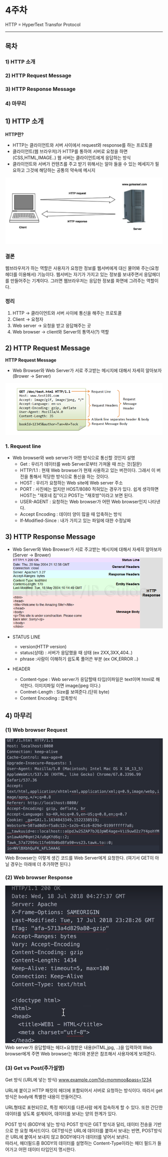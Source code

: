 # 4주차
 HTTP = HyperText Transfor Protocol

------

## 목차
### 1) HTTP 소개
### 2) HTTP Request Message
### 3) HTTP Response Message
### 4) 마무리


## 1) HTTP 소개
**HTTP란?**

-  HTTP는 클라이언트와 서버 사이에서 request와 response를 하는 프로토콜
-  클라이언트(웹 브라우저)가 HTTP를 통하여 서버로 요청을 하면(CSS,HTML,IMAGE..) 웹 서버는 클라이언트에게 응답하는 방식
-  클라이언트와 서버가 컨텐츠를 주고 받기 위해서는 알아 들을 수 있는 메세지가 필요하고 그것에 해당하는 공통의 약속에 메시지

![http_client_server](./img/http_client_server.png)


### 결론  
웹브라우저가 하는 역할은 사용자가 요청한 정보를 웹서버에게 대신 물어봐 주는(요청헤더를 이용해서) 기능이다. 웹서버는 자기가 가지고 있는 정보를 보내주면서 응답헤더를 만들어주는 기계이다. 그러면 웹브라우저는 응답한 정보를 화면에 그려주는 역할이다.

### 정리  
  1) HTTP -> 클라이언트와 서버 사이에 통신을 해주는 프로토콜  
  2) Client -> 요청자  
  3) Web server -> 요청을 받고 응답해주는 곳  
  4) Web browser -> client와 Server의 통역사(?) 역할   



## 2) HTTP Request Message

**HTTP Request Message**  
-  Web Browser와 Web Server가 서로 주고받는 메시지에 대해서 자세히 알아보자  
  (Brower -> Server)
  
![Request message](./img/Request_message.png)
  
### 1. Request line

  * Web browser와 web server가 어떤 방식으로 통신할 것인지 설명  
     * Get : 우리가 데이터를  web Server로부터 가져올 때 쓰는 것(질문)
     * HTTP/1.1 : 현재 Web browser가 현재 사용하고 있는 버전이다. 그래서 이 버전을 통해서 적당한 방식으로 통신을 하는 것이다.
     * HOST : 우리가 요청하는 Web site에 Web server 주소  
     * PORT : 사진에는 없지만 HOST/8080 적혀있는 경우가 있다. 쉽게 생각하면 HOST는 "재호네 집"이고 POST는 "재호방"이라고 보면 된다.
     * USER-AGENT : 요청하는 Web browser가 어떤 Web browser인지 나타낸다.
     * Accept Encoding : 데이터 양이 많을 때 압축하는 방식
     * If-Modified-Since : 내가 가지고 있는 파일에 대한 수정날짜


## 3) HTTP Response Message
-   Web Server와 Web Browser가 서로 주고받는 메시지에 대해서 자세히 알아보자  
  (Server -> Brower)   
  ![Response_format](./img/Response_format.jpg)

* STATUS LINE
  * version(HTTP version)
  * status(상태) : 서버가 응답했을 때 상태 (ex 2XX,3XX,404..)
  * phrase :사람이 이해하기 쉽도록 풀어쓴 부분 (ex OK,ERROR ..)
  
* HEADER
   * Content-type : Web server가 응답할때 타입(이파일은 text이며 html로 해석한다. 이미지파일 이면 image/jpeg 이다.)
   * Contnet-Length : Size를 보여준다.(단위 byte)
   * Content Encoding : 압축방식


## 4) 마무리
  
  ### (1) Web browser Request

![request](./img/request.png)  
  Web Browser는 이렇게 생긴 코드를 Web Server에게 요청한다.
  (여기서 GET이 아닐 경우는 아래에 더 추가하면 된다.)  


### (2) Web browser Response
![response](./img/response.png)  
 Web server가 응답할때는 헤더+요청받은 내용(HTML,jpg, ..)을 입력하여 Web browser에게 주면  Web browser는 헤더와 본문은 참조해서 사용자에게 보여준다.

 ### (3) Get vs Post(추가설명)

 Get 방식 (URL에 넣는 방식)
www.example.com?id=mommoo&pass=1234 

URL에 붙이고 HTTP 패킷의 헤더에 포함되어서 서버로 요청하는 방식이다.
따라서 get방식은 body에 특별한 내용이 안들어간다. 

URL형태로 표현되므로, 특정 페이지를 다른사람 에게 접속하게 할 수 있다. 
또한 간단한 데이터를 넣도록 설계되어, 데이터를 보내는 양의 한계가 있다.

POST 방식 (BODY에 넣는 방식)
POST 방식은 GET 방식과 달리, 데이터 전송을 기반으로 한 요청 메서드이다.
GET방식은 URL에 데이터를 붙여서 보내는 반면, POST방식은 URL에 붙여서 보내지 않고
BODY에다가 데이터를 넣어서 보낸다.  
따라서, 헤더필드중 BODY의 데이터를 설명하는 Content-Type이라는 헤더 필드가
들어가고 어떤 데이터 타입인지 명시한다.
